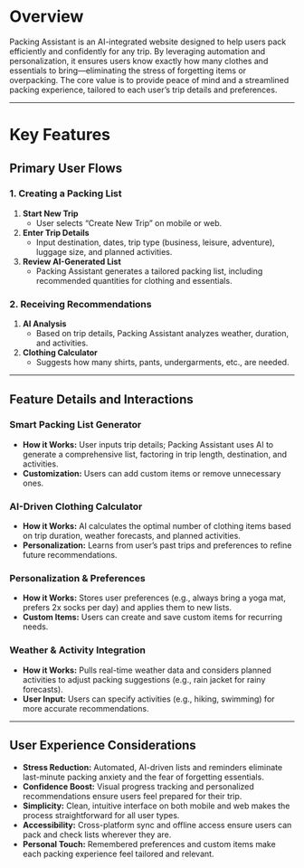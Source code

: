 # Overview

Packing Assistant is an AI-integrated website designed to help users pack efficiently and confidently for any trip. By leveraging automation and personalization, it ensures users know exactly how many clothes and essentials to bring—eliminating the stress of forgetting items or overpacking. The core value is to provide peace of mind and a streamlined packing experience, tailored to each user’s trip details and preferences.


---

# Key Features

## Primary User Flows

### 1. Creating a Packing List

1. **Start New Trip**
    - User selects “Create New Trip” on mobile or web.
2. **Enter Trip Details**
    - Input destination, dates, trip type (business, leisure, adventure), luggage size, and planned activities.
3. **Review AI-Generated List**
    - Packing Assistant generates a tailored packing list, including recommended quantities for clothing and essentials.

### 2. Receiving Recommendations

1. **AI Analysis**
    - Based on trip details, Packing Assistant analyzes weather, duration, and activities.
2. **Clothing Calculator**
    - Suggests how many shirts, pants, undergarments, etc., are needed.

---

## Feature Details and Interactions

### Smart Packing List Generator

- **How it Works:** User inputs trip details; Packing Assistant uses AI to generate a comprehensive list, factoring in trip length, destination, and activities.
- **Customization:** Users can add custom items or remove unnecessary ones.

### AI-Driven Clothing Calculator

- **How it Works:** AI calculates the optimal number of clothing items based on trip duration, weather forecasts, and planned activities.
- **Personalization:** Learns from user’s past trips and preferences to refine future recommendations.

### Personalization & Preferences

- **How it Works:** Stores user preferences (e.g., always bring a yoga mat, prefers 2x socks per day) and applies them to new lists.
- **Custom Items:** Users can create and save custom items for recurring needs.

### Weather & Activity Integration

- **How it Works:** Pulls real-time weather data and considers planned activities to adjust packing suggestions (e.g., rain jacket for rainy forecasts).
- **User Input:** Users can specify activities (e.g., hiking, swimming) for more accurate recommendations.

---

## User Experience Considerations

- **Stress Reduction:** Automated, AI-driven lists and reminders eliminate last-minute packing anxiety and the fear of forgetting essentials.
- **Confidence Boost:** Visual progress tracking and personalized recommendations ensure users feel prepared for their trip.
- **Simplicity:** Clean, intuitive interface on both mobile and web makes the process straightforward for all user types.
- **Accessibility:** Cross-platform sync and offline access ensure users can pack and check lists wherever they are.
- **Personal Touch:** Remembered preferences and custom items make each packing experience feel tailored and relevant.

